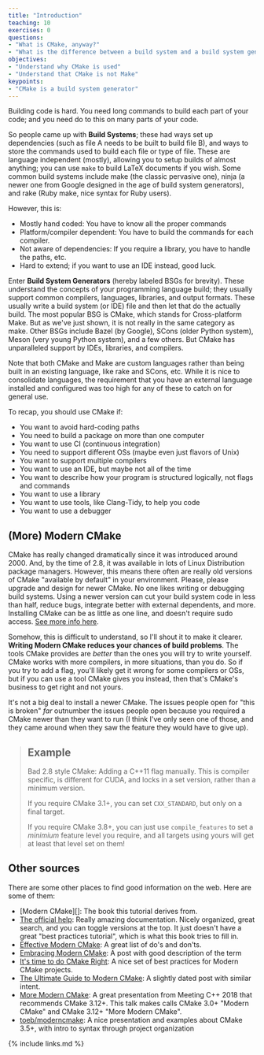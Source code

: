 ```yaml
---
title: "Introduction"
teaching: 10
exercises: 0
questions:
- "What is CMake, anyway?"
- "What is the difference between a build system and a build system generator?"
objectives:
- "Understand why CMake is used"
- "Understand that CMake is not Make"
keypoints:
- "CMake is a build system generator"
---
```


Building code is hard. You need long commands to build each part of your code; and you need do to this on many parts of your code.

So people came up with **Build Systems**; these had ways set up dependencies (such as file A needs to be built to build file B), and ways to store the commands used to build each file or type of file. These are language independent (mostly), allowing you to setup builds of almost anything; you can use `make` to build LaTeX documents if you wish. Some common build systems include make (the classic pervasive one), ninja (a newer one from Google designed in the age of build system generators), and rake (Ruby make, nice syntax for Ruby users).

However, this is:

* Mostly hand coded: You have to know all the proper commands
* Platform/compiler dependent: You have to build the commands for each compiler.
* Not aware of dependencies: If you require a library, you have to handle the paths, etc.
* Hard to extend; if you want to use an IDE instead, good luck.

Enter **Build System Generators** (hereby labeled BSGs for brevity). These understand the concepts of your programming language build; they usually support common compilers, languages, libraries, and output formats. These usually write a build system (or IDE) file and then let that do the actually build. The most popular BSG is CMake, which stands for Cross-platform Make. But as we've just shown, it is not really in the same category as make. Other BSGs include Bazel (by Google), SCons (older Python system), Meson (very young Python system), and a few others. But CMake has unparalleled support by IDEs, libraries, and compilers.

Note that both CMake and Make are custom languages rather than being built in an existing language, like rake and SCons, etc. While it is nice to consolidate languages, the requirement that you have an external language installed and configured was too high for any of these to catch on for general use.

To recap, you should use CMake if:

* You want to avoid hard-coding paths
* You need to build a package on more than one computer
* You want to use CI (continuous integration)
* You need to support different OSs (maybe even just flavors of Unix)
* You want to support multiple compilers
* You want to use an IDE, but maybe not all of the time
* You want to describe how your program is structured logically, not flags and commands
* You want to use a library
* You want to use tools, like Clang-Tidy, to help you code
* You want to use a debugger


## (More) Modern CMake

CMake has really changed dramatically since it was introduced around 2000. And, by the time of 2.8, it was available in lots of Linux Distribution package managers. However, this means there often are really old versions of CMake "available by default" in your environment. Please, please upgrade and design for newer CMake. No one likes writing or debugging build systems. Using a newer version can cut your build system code in less than half, reduce bugs, integrate better with external dependents, and more. Installing CMake can be as little as one line, and doesn't require sudo access. [See more info here](https://cliutils.gitlab.io/modern-cmake/chapters/intro/installing.html).

Somehow, this is difficult to understand, so I'll shout it to make it clearer. **Writing Modern CMake
reduces your chances of build problems**. The tools CMake provides are _better_ than the ones
you will try to write yourself. CMake works with more compilers, in more situations, than you do.
So if you try to add a flag, you'll likely get it wrong for some compilers or OSs, but if you can
use a tool CMake gives you instead, then that's CMake's business to get right and not yours.

It's not a big deal to install a newer CMake. The issues people open for "this is broken" *far*
outnumber the issues people open because you required a CMake newer than they want to run (I think
I've only seen one of those, and they came around when they saw the feature they would have to give
up).

> ## Example
>
> Bad 2.8 style CMake: Adding a C++11 flag manually. This is compiler specific, is different for
> CUDA, and locks in a set version, rather than a minimum version.
>
> If you require CMake 3.1+, you can set `CXX_STANDARD`, but only on a final target.
>
> If you require CMake 3.8+, you can just use `compile_features` to set a _minimium_ feature level
> you require, and all targets using yours will get at least that level set on them!


## Other sources

There are some other places to find good information on the web. Here are some of them:

* [Modern CMake][]: The book this tutorial derives from.
* [The official help](https://cmake.org/cmake/help/latest/): Really amazing documentation. Nicely organized, great search, and you can toggle versions at the top. It just doesn't have a great "best practices tutorial", which is what this book tries to fill in.
* [Effective Modern CMake](https://gist.github.com/mbinna/c61dbb39bca0e4fb7d1f73b0d66a4fd1): A great list of do's and don'ts.
* [Embracing Modern CMake](https://steveire.wordpress.com/2017/11/05/embracing-modern-cmake/): A post with good description of the term
* [It's time to do CMake Right](https://pabloariasal.github.io/2018/02/19/its-time-to-do-cmake-right/): A nice set of best practices for Modern CMake projects.
* [The Ultimate Guide to Modern CMake](https://rix0r.nl/blog/2015/08/13/cmake-guide/): A slightly dated post with similar intent.
* [More Modern CMake](https://youtu.be/y7ndUhdQuU8): A great presentation from Meeting C++ 2018 that recommends CMake 3.12+. This talk makes calls CMake 3.0+ "Modern CMake" and CMake 3.12+ "More Modern CMake".
* [toeb/moderncmake](https://github.com/toeb/moderncmake): A nice presentation and examples about CMake 3.5+, with intro to syntax through project organization

{% include links.md %}
